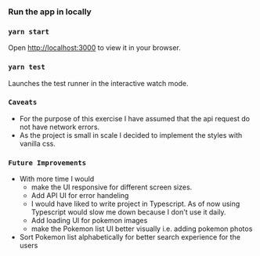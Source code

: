 ### Run the app in locally

### `yarn start`

Open [http://localhost:3000](http://localhost:3000) to view it in your browser.

### `yarn test`

Launches the test runner in the interactive watch mode.

### `Caveats`

- For the purpose of this exercise I have assumed that the api request do not have network errors.
- As the project is small in scale I decided to implement the styles with vanilla css.

### `Future Improvements`

- With more time I would
  - make the UI responsive for different screen sizes.
  - Add API UI for error handeling
  - I would have liked to write project in Typescript. As of now using Typescript would slow me down because I don't use it daily.
  - Add loading UI for pokemon images
  - make the Pokemon list UI better visually i.e. adding pokemon photos
- Sort Pokemon list alphabetically for better search experience for the users
